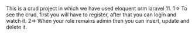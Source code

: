This is a crud project in which we have used eloquent orm laravel 11. 
1=> To see the crud, first you will have to register, after that you can login and watch it. 
2=> When your role remains admin then you can insert, update and delete it.
